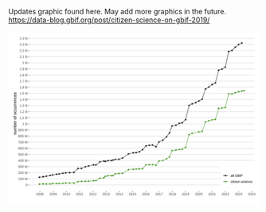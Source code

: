 
Updates graphic found here. May add more graphics in the future. 
https://data-blog.gbif.org/post/citizen-science-on-gbif-2019/

![](https://raw.githubusercontent.com/jhnwllr/gbif-cit-sci/main/plots/plot.svg)


